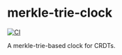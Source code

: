 # merkle-trie-clock

[![CI](https://github.com/JasonkayZK/merkle-trie-clock/workflows/CI/badge.svg)](https://github.com/JasonkayZK/merkle-trie-clock/actions)

A merkle-trie-based clock for CRDTs.
